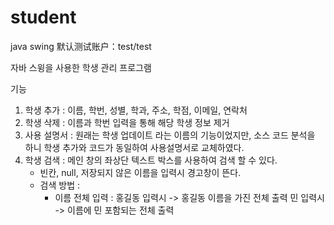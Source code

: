 # student
java swing
默认测试账户：test/test

자바 스윙을 사용한 학생 관리 프로그램

기능
1. 학생 추가 : 이름, 학번, 성별, 학과, 주소, 학점, 이메일, 연락처
2. 학생 삭제 : 이름과 학번 입력을 통해 해당 학생 정보 제거
3. 사용 설명서 : 원래는 학생 업데이트 라는 이름의 기능이었지만, 소스 코드 분석을 하니 학생 추가와 코드가 동일하여 사용설명서로 교체하였다.
4. 학생 검색 : 메인 창의 좌상단 텍스트 박스를 사용하여 검색 할 수 있다.
	- 빈칸, null, 저장되지 않은 이름을 입력시 경고창이 뜬다.
	- 검색 방법 : 
		- 이름 전체 입력 : 홍길동 입력시 -> 홍길동 이름을 가진 전체 출력
						   민 입력시 -> 이름에 민 포함되는 전체 출력
